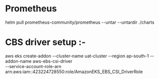 # Prometheus
helm pull prometheus-community/prometheus --untar --untardir ./charts

# CBS driver setup :- 
aws eks create-addon --cluster-name uat-cluster --region ap-south-1 --addon-name aws-ebs-csi-driver \
  --service-account-role-arn arn:aws:iam::423224728550:role/AmazonEKS_EBS_CSI_DriverRole